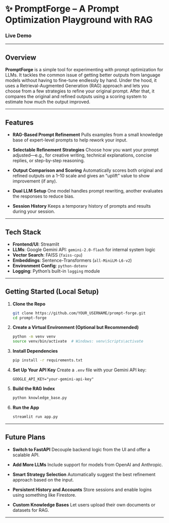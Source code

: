 # ✨ PromptForge – A Prompt Optimization Playground with RAG

### Live Demo


---

## Overview

**PromptForge** is a simple tool for experimenting with prompt optimization for LLMs. It tackles the common issue of getting better outputs from language models without having to fine-tune endlessly by hand. Under the hood, it uses a Retrieval-Augmented Generation (RAG) approach and lets you choose from a few strategies to refine your original prompt. After that, it compares the original and refined outputs using a scoring system to estimate how much the output improved.

---

## Features

* **RAG-Based Prompt Refinement**
  Pulls examples from a small knowledge base of expert-level prompts to help rework your input.

* **Selectable Refinement Strategies**
  Choose how you want your prompt adjusted—e.g., for creative writing, technical explanations, concise replies, or step-by-step reasoning.

* **Output Comparison and Scoring**
  Automatically scores both original and refined outputs on a 1–10 scale and gives an “uplift” value to show improvement (if any).

* **Dual LLM Setup**
  One model handles prompt rewriting, another evaluates the responses to reduce bias.

* **Session History**
  Keeps a temporary history of prompts and results during your session.

---

## Tech Stack

* **Frontend/UI**: Streamlit
* **LLMs**: Google Gemini API: `gemini-2.0-flash` for internal system logic
* **Vector Search**: FAISS (`faiss-cpu`)
* **Embeddings**: Sentence-Transformers (`all-MiniLM-L6-v2`)
* **Environment Config**: `python-dotenv`
* **Logging**: Python’s built-in `logging` module

---

## Getting Started (Local Setup)

1. **Clone the Repo**

   ```bash
   git clone https://github.com/YOUR_USERNAME/prompt-forge.git
   cd prompt-forge
   ```

2. **Create a Virtual Environment (Optional but Recommended)**

   ```bash
   python -m venv venv
   source venv/bin/activate  # Windows: venv\Scripts\activate
   ```

3. **Install Dependencies**

   ```bash
   pip install -r requirements.txt
   ```

4. **Set Up Your API Key**
   Create a `.env` file with your Gemini API key:

   ```env
   GOOGLE_API_KEY="your-gemini-api-key"
   ```

5. **Build the RAG Index**

   ```bash
   python knowledge_base.py
   ```

6. **Run the App**

   ```bash
   streamlit run app.py
   ```

---

## Future Plans

* **Switch to FastAPI**
  Decouple backend logic from the UI and offer a scalable API.

* **Add More LLMs**
  Include support for models from OpenAI and Anthropic.

* **Smart Strategy Selection**
  Automatically suggest the best refinement approach based on the input.

* **Persistent History and Accounts**
  Store sessions and enable logins using something like Firestore.

* **Custom Knowledge Bases**
  Let users upload their own documents or datasets for RAG.

---
